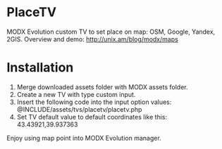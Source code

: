 PlaceTV
=======

MODX Evolution custom TV to set place on map: OSM, Google, Yandex, 2GIS.
Overview and demo: http://unix.am/blog/modx/maps

Installation
============
1. Merge downloaded assets folder with MODX assets folder.
2. Create a new TV with type custom input.
3. Insert the following code into the input option values: @INCLUDE/assets/tvs/placetv/placetv.php
4. Set TV default value to default coordinates like this: 43.43921,39.937363

Enjoy using map point into MODX Evolution manager.
